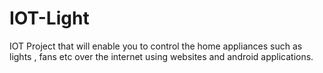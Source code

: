 # IOT-Light
IOT Project that will enable you to control the home appliances such as lights , fans etc over the internet using websites and android applications.
